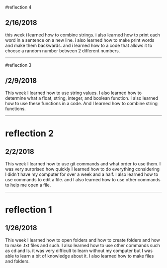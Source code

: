 #reflection 4
## 2/16/2018
this week i learned how to combine strings. i also learned how to print each word in a sentence on a new line. i also learned how to make print words and make them backwards. and i learned how to a code that allows it to choose a random number between 2 different numbers.



---



#reflection 3
## /2/9/2018
This week I learned how to use string values. I also learned how to determine what a float, string, integer, and boolean function. I also learned how to use these functions in a code. And I learned how to combine string functions.



---


# reflection 2
## 2/2/2018
This week I learned how to use git commands and what order to use them. I was very surprised how quickly I learned how to do everything considering I didn't have my computer for over a week and a half. I also learned how to use commands to edit a file. and I also learned how to use other commands to help me open a file.


---


# reflection 1
## 1/26/2018
This week I learned how to open folders and how to create folders and how to make .txt files and such. I also learned how to use other commands such as cd and ls. it was very difficult to learn without my computer but I was able to learn a bit of knowledge about it. I also learned how to make files and folders.



